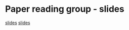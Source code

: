 # Paper reading group - slides
 
[slides](https://brandleyzhou.github.io/paper-reading/slides/alex2018/)
[slides](https://brandleyzhou.github.io/paper-reading/slides/wu2020/)
